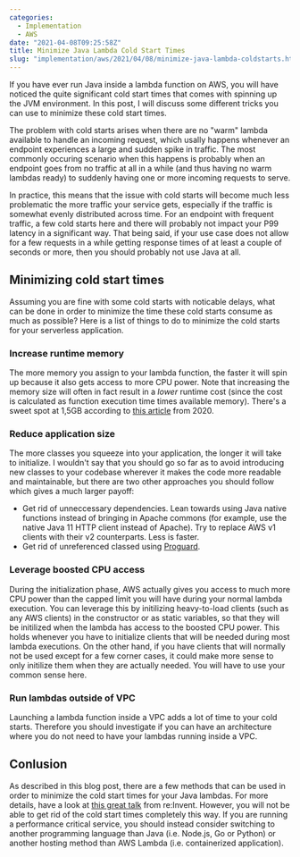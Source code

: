 ```yaml
---
categories:
  - Implementation
  - AWS
date: "2021-04-08T09:25:58Z"
title: Minimize Java Lambda Cold Start Times
slug: "implementation/aws/2021/04/08/minimize-java-lambda-coldstarts.html"
---
```


If you have ever run Java inside a lambda function on AWS, you will have noticed the quite significant cold start times that comes with spinning up the JVM environment. In this post, I will discuss some different tricks you can use to minimize these cold start times.

The problem with cold starts arises when there are no "warm" lambda available to handle an incoming request, which usally happens whenever an endpoint experiences a large and sudden spike in traffic. The most commonly occuring scenario when this happens is probably when an endpoint goes from no traffic at all in a while (and thus having no warm lambdas ready) to suddenly having one or more incoming requests to serve.

In practice, this means that the issue with cold starts will become much less problematic the more traffic your service gets, especially if the traffic is somewhat evenly distributed across time. For an endpoint with frequent traffic, a few cold starts here and there will probably not impact your P99 latency in a significant way. That being said, if your use case does not allow for a few requests in a while getting response times of at least a couple of seconds or more, then you should probably not use Java at all.

## Minimizing cold start times

Assuming you are fine with some cold starts with noticable delays, what can be done in order to minimize the time these cold starts consume as much as possible? Here is a list of things to do to minimize the cold starts for your serverless application.

### Increase runtime memory

The more memory you assign to your lambda function, the faster it will spin up because it also gets access to more CPU power. Note that increasing the memory size will often in fact result in a _lower_ runtime cost (since the cost is calculated as function execution time times available memory). There's a sweet spot at 1,5GB according to [this article](https://github.com/alexcasalboni/aws-lambda-power-tuning) from 2020.

### Reduce application size

The more classes you squeeze into your application, the longer it will take to initialize. I wouldn't say that you should go so far as to avoid introducing new classes to your codebase wherever it makes the code more readable and maintainable, but there are two other approaches you should follow which gives a much larger payoff:

- Get rid of unneccessary dependencies. Lean towards using Java native functions instead of bringing in Apache commons (for example, use the native Java 11 HTTP client instead of Apache). Try to replace AWS v1 clients with their v2 counterparts. Less is faster.
- Get rid of unreferenced classed using [Proguard](https://github.com/Guardsquare/proguard).

### Leverage boosted CPU access

During the initialization phase, AWS actually gives you access to much more CPU power than the capped limit you will have during your normal lambda execution. You can leverage this by initilizing heavy-to-load clients (such as any AWS clients) in the constructor or as static variables, so that they will be initilized when the lambda has access to the boosted CPU power. This holds whenever you have to initialize clients that will be needed during most lambda executions. On the other hand, if you have clients that will normally not be used except for a few corner cases, it could make more sense to only initilize them when they are actually needed. You will have to use your common sense here.

### Run lambdas outside of VPC

Launching a lambda function inside a VPC adds a lot of time to your cold starts. Therefore you should investigate if you can have an architecture where you do not need to have your lambdas running inside a VPC.

## Conlusion

As described in this blog post, there are a few methods that can be used in order to minimize the cold start times for your Java lambdas. For more details, have a look at [this great talk](https://youtu.be/ddg1u5HLwg8) from re:Invent. However, you will not be able to get rid of the cold start times completely this way. If you are running a performance critical service, you should instead consider switching to another programming language than Java (i.e. Node.js, Go or Python) or another hosting method than AWS Lambda (i.e. containerized application).
